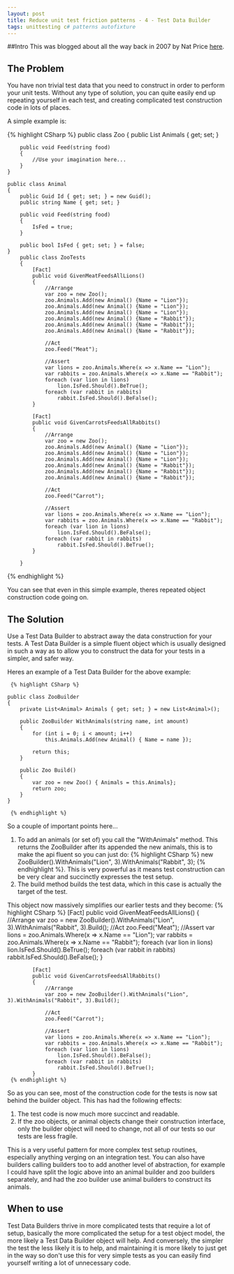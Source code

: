 ```yaml
---
layout: post
title: Reduce unit test friction patterns - 4 - Test Data Builder
tags: unittesting c# patterns autofixture
---
```


##Intro
This was blogged about all the way back in 2007 by Nat Price [here](http://www.natpryce.com/articles/000714.html).

## The Problem
You have non trivial test data that you need to construct in order to perform your unit tests. Without any type of solution, you can quite easily end up repeating yourself in each test, and creating complicated test construction code in lots of places. 

A simple example is: 

   {% highlight CSharp %}
 public class Zoo
    {
        public List<Animal> Animals { get; set; }

        public void Feed(string food)
        {
            //Use your imagination here...
        }
    }

    public class Animal
    {
        public Guid Id { get; set; } = new Guid();
        public string Name { get; set; }

        public void Feed(string food)
        {
            IsFed = true;
        }

        public bool IsFed { get; set; } = false;
    }
        public class ZooTests
        {
            [Fact]
            public void GivenMeatFeedsAllLions()
            {
                //Arrange
                var zoo = new Zoo();
                zoo.Animals.Add(new Animal() {Name = "Lion"});
                zoo.Animals.Add(new Animal() {Name = "Lion"});
                zoo.Animals.Add(new Animal() {Name = "Lion"});
                zoo.Animals.Add(new Animal() {Name = "Rabbit"});
                zoo.Animals.Add(new Animal() {Name = "Rabbit"});
                zoo.Animals.Add(new Animal() {Name = "Rabbit"});

                //Act
                zoo.Feed("Meat");

                //Assert
                var lions = zoo.Animals.Where(x => x.Name == "Lion");
                var rabbits = zoo.Animals.Where(x => x.Name == "Rabbit");
                foreach (var lion in lions)
                    lion.IsFed.Should().BeTrue();
                foreach (var rabbit in rabbits)
                    rabbit.IsFed.Should().BeFalse();
            }

            [Fact]
            public void GivenCarrotsFeedsAllRabbits()
            {
                //Arrange
                var zoo = new Zoo();
                zoo.Animals.Add(new Animal() {Name = "Lion"});
                zoo.Animals.Add(new Animal() {Name = "Lion"});
                zoo.Animals.Add(new Animal() {Name = "Lion"});
                zoo.Animals.Add(new Animal() {Name = "Rabbit"});
                zoo.Animals.Add(new Animal() {Name = "Rabbit"});
                zoo.Animals.Add(new Animal() {Name = "Rabbit"});

                //Act
                zoo.Feed("Carrot");

                //Assert
                var lions = zoo.Animals.Where(x => x.Name == "Lion");
                var rabbits = zoo.Animals.Where(x => x.Name == "Rabbit");
                foreach (var lion in lions)
                    lion.IsFed.Should().BeFalse();
                foreach (var rabbit in rabbits)
                    rabbit.IsFed.Should().BeTrue();
            }

        }
   {% endhighlight %}

You can see that even in this simple example, theres repeated object construction code going on.

## The Solution
Use a Test Data Builder to abstract away the data construction for your tests. A  Test Data Builder is a simple fluent object which is usually designed in such a way as to allow you to construct the data for your tests in a simpler, and safer way.

Heres an example of a Test Data Builder for the above example:

     {% highlight CSharp %}
    
    public class ZooBuilder
    {
        private List<Animal> Animals { get; set; } = new List<Animal>();

        public ZooBuilder WithAnimals(string name, int amount)
        {
            for (int i = 0; i < amount; i++)
                this.Animals.Add(new Animal() { Name = name });

            return this;
        }

        public Zoo Build()
        {
            var zoo = new Zoo() { Animals = this.Animals};
            return zoo;
        }
    }

     {% endhighlight %}

So a couple of important points here... 

1. To add an animals (or set of) you call the "WithAnimals" method. This returns the ZooBuilder after its appended the new animals, this is to make the api fluent so you can just do:    {% highlight CSharp %}  new ZooBuilder().WithAnimals("Lion", 3).WithAnimals("Rabbit", 3);    {% endhighlight %}. This is very powerful as it means test construction can be very clear and succinctly expresses the test setup.
2. The build method builds the test data, which in this case is actually the target of the test.

This object now massively simplifies our earlier tests and they become:
     {% highlight CSharp %}
            [Fact]
            public void GivenMeatFeedsAllLions()
            {
                //Arrange
                var zoo = new ZooBuilder().WithAnimals("Lion", 3).WithAnimals("Rabbit", 3).Build();
                //Act
                zoo.Feed("Meat");
                //Assert
                var lions = zoo.Animals.Where(x => x.Name == "Lion");
                var rabbits = zoo.Animals.Where(x => x.Name == "Rabbit");
                foreach (var lion in lions)
                    lion.IsFed.Should().BeTrue();
                foreach (var rabbit in rabbits)
                    rabbit.IsFed.Should().BeFalse();
            }

            [Fact]
            public void GivenCarrotsFeedsAllRabbits()
            {
                //Arrange
                var zoo = new ZooBuilder().WithAnimals("Lion", 3).WithAnimals("Rabbit", 3).Build();

                //Act
                zoo.Feed("Carrot");

                //Assert
                var lions = zoo.Animals.Where(x => x.Name == "Lion");
                var rabbits = zoo.Animals.Where(x => x.Name == "Rabbit");
                foreach (var lion in lions)
                    lion.IsFed.Should().BeFalse();
                foreach (var rabbit in rabbits)
                    rabbit.IsFed.Should().BeTrue();
            }
     {% endhighlight %}

So as you can see, most of the construction code for the tests is now sat behind the builder object. This has had the following effects:
1. The test code is now much more succinct and readable.
2. If the zoo objects, or animal objects change their construction interface, only the builder object will need to change, not all of our tests so our tests are less fragile.

This is a very useful pattern for more complex test setup routines, especially anything verging on an integration test. You can also have builders calling builders too to add another level of abstraction, for example I could have split the logic above into an animal builder and zoo builders separately, and had the zoo builder use animal builders to construct its animals.

## When to use
Test Data Builders thrive in more complicated tests that require a lot of setup, basically the more complicated the setup for a test object model, the more likely a Test Data Builder object will help. And conversely, the simpler the test the less likely it is to help, and maintaining it is more likely to just get in the way so don't use this for very simple tests as you can easily find yourself writing a lot of unnecessary code.
